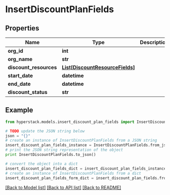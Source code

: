 # InsertDiscountPlanFields


## Properties

Name | Type | Description | Notes
------------ | ------------- | ------------- | -------------
**org_id** | **int** |  | [optional] 
**org_name** | **str** |  | [optional] 
**discount_resources** | [**List[DiscountResourceFields]**](DiscountResourceFields.md) |  | [optional] 
**start_date** | **datetime** |  | [optional] 
**end_date** | **datetime** |  | [optional] 
**discount_status** | **str** |  | [optional] 

## Example

```python
from hyperstack.models.insert_discount_plan_fields import InsertDiscountPlanFields

# TODO update the JSON string below
json = "{}"
# create an instance of InsertDiscountPlanFields from a JSON string
insert_discount_plan_fields_instance = InsertDiscountPlanFields.from_json(json)
# print the JSON string representation of the object
print InsertDiscountPlanFields.to_json()

# convert the object into a dict
insert_discount_plan_fields_dict = insert_discount_plan_fields_instance.to_dict()
# create an instance of InsertDiscountPlanFields from a dict
insert_discount_plan_fields_form_dict = insert_discount_plan_fields.from_dict(insert_discount_plan_fields_dict)
```
[[Back to Model list]](../README.md#documentation-for-models) [[Back to API list]](../README.md#documentation-for-api-endpoints) [[Back to README]](../README.md)


